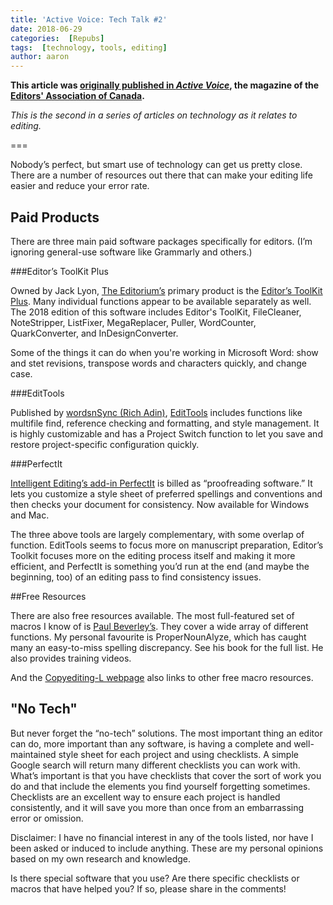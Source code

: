```yaml
---
title: 'Active Voice: Tech Talk #2'
date: 2018-06-29
categories:  [Repubs]
tags:  [technology, tools, editing]
author: aaron
---
```


**This article was [originally published in *Active Voice*](https://activevoice.editors.ca/spring-summer-2018/tech-talk-editing-technology/), the magazine of the [Editors' Association of Canada](http://editors.ca).**

*This is the second in a series of articles on technology as it relates to editing.*

===

Nobody’s perfect, but smart use of technology can get us pretty close. There are a number of resources out there that can make your editing life easier and reduce your error rate.

## Paid Products

There are three main paid software packages specifically for editors. (I’m ignoring general-use software like Grammarly and others.)

###Editor’s ToolKit Plus

Owned by Jack Lyon, [The Editorium’s](http://www.editorium.com/) primary product is the [Editor’s ToolKit Plus](http://www.editorium.com/ETKPlus2018.htm). Many individual functions appear to be available separately as well. The 2018 edition of this software includes Editor's ToolKit, FileCleaner, NoteStripper, ListFixer, MegaReplacer, Puller, WordCounter, QuarkConverter, and InDesignConverter.

Some of the things it can do when you're working in Microsoft Word: show and stet revisions, transpose words and characters quickly, and change case.

###EditTools

Published by [wordsnSync (Rich Adin)](http://www.wordsnsync.com), [EditTools](http://www.wordsnsync.com/edittools.php) includes functions like multifile find, reference checking and formatting, and style management. It is highly customizable and has a Project Switch function to let you save and restore project-specific configuration quickly.

###PerfectIt

[Intelligent Editing’s add-in PerfectIt](https://intelligentediting.com/) is billed as “proofreading software.” It lets you customize a style sheet of preferred spellings and conventions and then checks your document for consistency. Now available for Windows and Mac.

The three above tools are largely complementary, with some overlap of function. EditTools seems to focus more on manuscript preparation, Editor’s Toolkit focuses more on the editing process itself and making it more efficient, and PerfectIt is something you’d run at the end (and maybe the beginning, too) of an editing pass to find consistency issues.

##Free Resources

There are also free resources available. The most full-featured set of macros I know of is [Paul Beverley’s](http://www.archivepub.co.uk/macros.html). They cover a wide array of different functions. My personal favourite is ProperNounAlyze, which has caught many an easy-to-miss spelling discrepancy. See his book for the full list. He also provides training videos.

And the [Copyediting-L webpage](http://www.copyediting-l.info/#tabs-3) also links to other free macro resources.

## "No Tech"

But never forget the “no-tech” solutions. The most important thing an editor can do, more important than any software, is having a complete and well-maintained style sheet for each project and using checklists. A simple Google search will return many different checklists you can work with. What’s important is that you have checklists that cover the sort of work you do and that include the elements you find yourself forgetting sometimes. Checklists are an excellent way to ensure each project is handled consistently, and it will save you more than once from an embarrassing error or omission.

Disclaimer: I have no financial interest in any of the tools listed, nor have I been asked or induced to include anything. These are my personal opinions based on my own research and knowledge.

Is there special software that you use? Are there specific checklists or macros that have helped you? If so, please share in the comments!

 